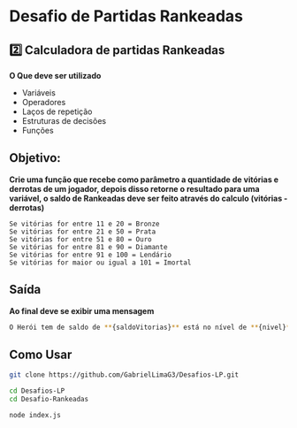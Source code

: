 # Desafio de Partidas Rankeadas

## 2️⃣ Calculadora de partidas Rankeadas
**O Que deve ser utilizado**

- Variáveis
- Operadores
- Laços de repetição
- Estruturas de decisões
- Funções

## Objetivo:

**Crie uma função que recebe como parâmetro a quantidade de vitórias e derrotas de um jogador,
depois disso retorne o resultado para uma variável, o saldo de Rankeadas deve ser feito através do calculo (vitórias - derrotas)**

```Se vitórias for menor do que 10 = Ferro
Se vitórias for entre 11 e 20 = Bronze
Se vitórias for entre 21 e 50 = Prata
Se vitórias for entre 51 e 80 = Ouro
Se vitórias for entre 81 e 90 = Diamante
Se vitórias for entre 91 e 100 = Lendário
Se vitórias for maior ou igual a 101 = Imortal
```
## Saída

__Ao final deve se exibir uma mensagem__
```bash
O Herói tem de saldo de **{saldoVitorias}** está no nível de **{nivel}**
```

## Como Usar
```bash
git clone https://github.com/GabrielLimaG3/Desafios-LP.git

cd Desafios-LP
cd Desafio-Rankeadas

node index.js 
```